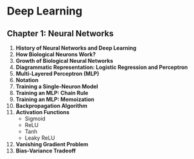# Deep Learning

## Chapter 1: Neural Networks

1. **History of Neural Networks and Deep Learning**
2. **How Biological Neurons Work?**
3. **Growth of Biological Neural Networks**
4. **Diagrammatic Representation: Logistic Regression and Perceptron**
5. **Multi-Layered Perceptron (MLP)**
6. **Notation**
7. **Training a Single-Neuron Model**
8. **Training an MLP: Chain Rule**
9. **Training an MLP: Memoization**
10. **Backpropagation Algorithm**
11. **Activation Functions**
    - Sigmoid
    - ReLU
    - Tanh
    - Leaky ReLU
12. **Vanishing Gradient Problem**
13. **Bias-Variance Tradeoff**
